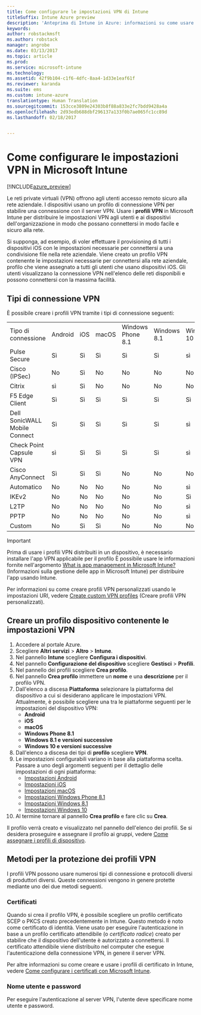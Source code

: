 ```yaml
---
title: Come configurare le impostazioni VPN di Intune
titleSuffix: Intune Azure preview
description: 'Anteprima di Intune in Azure: informazioni su come usare Intune per configurare le connessioni VPN nei dispositivi gestiti.'
keywords: 
author: robstackmsft
ms.author: robstack
manager: angrobe
ms.date: 03/13/2017
ms.topic: article
ms.prod: 
ms.service: microsoft-intune
ms.technology: 
ms.assetid: 42f9b104-c1f6-4dfc-8aa4-1d33e1eaf61f
ms.reviewer: karanda
ms.suite: ems
ms.custom: intune-azure
translationtype: Human Translation
ms.sourcegitcommit: 153cce3809e24303b8f88a833e2fc7bdd9428a4a
ms.openlocfilehash: 2d93edb688dbf296137a133f0b7ae065fc1cc89d
ms.lasthandoff: 02/18/2017


---
```


# <a name="how-to-configure-vpn-settings-in-microsoft-intune"></a>Come configurare le impostazioni VPN in Microsoft Intune

[!INCLUDE[azure_preview](../includes/azure_preview.md)]

Le reti private virtuali (VPN) offrono agli utenti accesso remoto sicuro alla rete aziendale. I dispositivi usano un profilo di connessione VPN per stabilire una connessione con il server VPN. Usare i **profili VPN** in Microsoft Intune per distribuire le impostazioni VPN agli utenti e ai dispositivi dell'organizzazione in modo che possano connettersi in modo facile e sicuro alla rete.

Si supponga, ad esempio, di voler effettuare il provisioning di tutti i dispositivi iOS con le impostazioni necessarie per connettersi a una condivisione file nella rete aziendale. Viene creato un profilo VPN contenente le impostazioni necessarie per connettersi alla rete aziendale, profilo che viene assegnato a tutti gli utenti che usano dispositivi iOS. Gli utenti visualizzano la connessione VPN nell'elenco delle reti disponibili e possono connettersi con la massima facilità.

## <a name="vpn-connection-types"></a>Tipi di connessione VPN

È possibile creare i profili VPN tramite i tipi di connessione seguenti:

||||||||
|-|-|-|-|-|-|-|
|Tipo di connessione|Android|iOS|macOS|Windows Phone 8.1|Windows 8.1|Windows 10|
|Pulse Secure|Sì|Sì|Sì|Sì|Sì|sì|
|Cisco (IPSec)|No|Sì|No|No|No|No|
|Citrix|sì|Sì|No|No|No|No|
|F5 Edge Client|Sì|Sì|Sì|Sì|Sì|Sì|
|Dell SonicWALL Mobile Connect|Sì|Sì|Sì|Sì|Sì|sì|
|Check Point Capsule VPN|sì|Sì|Sì|Sì|Sì|sì|
|Cisco AnyConnect|Sì|Sì|Sì|No|No|No|
|Automatico|No|No|No|No|No|sì|
|IKEv2|No|No|No|No|No|Sì|
|L2TP|No|No|No|No|No|sì|
|PPTP|No|No|No|No|No|sì|
|Custom|No|Sì|Sì|No|No|No|


> [!IMPORTANT]
> Prima di usare i profili VPN distribuiti in un dispositivo, è necessario installare l'app VPN applicabile per il profilo È possibile usare le informazioni fornite nell'argomento [What is app management in Microsoft Intune?](/intune-azure/manage-apps/what-is-app-management) (Informazioni sulla gestione delle app in Microsoft Intune) per distribuire l'app usando Intune.  

Per informazioni su come creare profili VPN personalizzati usando le impostazioni URI, vedere [Create custom VPN profiles](create-custom-vpn-profiles.md) (Creare profili VPN personalizzati).     

## <a name="create-a-device-profile-containing-vpn-settings"></a>Creare un profilo dispositivo contenente le impostazioni VPN

1. Accedere al portale Azure.
2. Scegliere **Altri servizi** > **Altro** > **Intune**.
3. Nel pannello **Intune** scegliere **Configura i dispositivi**.
2. Nel pannello **Configurazione del dispositivo** scegliere **Gestisci** > **Profili**.
3. Nel pannello dei profili scegliere **Crea profilo**.
4. Nel pannello **Crea profilo** immettere un **nome** e una **descrizione** per il profilo VPN.
5. Dall'elenco a discesa **Piattaforma** selezionare la piattaforma del dispositivo a cui si desiderano applicare le impostazioni VPN. Attualmente, è possibile scegliere una tra le piattaforme seguenti per le impostazioni del dispositivo VPN:
    - **Android**
    - **iOS**
    - **macOS**
    - **Windows Phone 8.1**
    - **Windows 8.1 e versioni successive**
    - **Windows 10 e versioni successive**
6. Dall'elenco a discesa dei tipi di **profilo** scegliere **VPN**.
7. Le impostazioni configurabili variano in base alla piattaforma scelta. Passare a uno degli argomenti seguenti per il dettaglio delle impostazioni di ogni piattaforma:
    - [Impostazioni Android](vpn-for-android.md)
    - [Impostazioni iOS](vpn-for-ios.md)
    - [Impostazioni macOS](vpn-for-macos.md)
    - [Impostazioni Windows Phone 8.1](vpn-for-windows-phone-8-1.md)
    - [Impostazioni Windows 8.1](vpn-for-windows-8-1.md)
    - [Impostazioni Windows 10](vpn-for-windows-10.md)
8. Al termine tornare al pannello **Crea profilo** e fare clic su **Crea**.

Il profilo verrà creato e visualizzato nel pannello dell'elenco dei profili.
Se si desidera proseguire e assegnare il profilo ai gruppi, vedere [Come assegnare i profili di dispositivo](how-to-assign-device-profiles.md).


## <a name="methods-of-securing-vpn-profiles"></a>Metodi per la protezione dei profili VPN

I profili VPN possono usare numerosi tipi di connessione e protocolli diversi di produttori diversi. Queste connessioni vengono in genere protette mediante uno dei due metodi seguenti.

### <a name="certificates"></a>Certificati

Quando si crea il profilo VPN, è possibile scegliere un profilo certificato SCEP o PKCS creato precedentemente in Intune. Questo metodo è noto come certificato di identità. Viene usato per eseguire l'autenticazione in base a un profilo certificato attendibile (o *certificato radice*) creato per stabilire che il dispositivo dell'utente è autorizzato a connettersi. Il certificato attendibile viene distribuito nel computer che esegue l'autenticazione della connessione VPN, in genere il server VPN.

Per altre informazioni su come creare e usare i profili di certificato in Intune, vedere [Come configurare i certificati con Microsoft Intune](how-to-configure-certificates.md).

### <a name="user-name-and-password"></a>Nome utente e password

Per eseguire l'autenticazione al server VPN, l'utente deve specificare nome utente e password.

